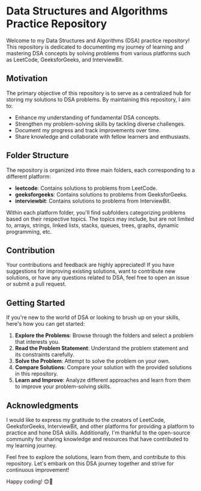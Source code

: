 # Data Structures and Algorithms Practice Repository

Welcome to my Data Structures and Algorithms (DSA) practice repository! This repository is dedicated to documenting my journey of learning and mastering DSA concepts by solving problems from various platforms such as LeetCode, GeeksforGeeks, and InterviewBit.

## Motivation

The primary objective of this repository is to serve as a centralized hub for storing my solutions to DSA problems. By maintaining this repository, I aim to:

- Enhance my understanding of fundamental DSA concepts.
- Strengthen my problem-solving skills by tackling diverse challenges.
- Document my progress and track improvements over time.
- Share knowledge and collaborate with fellow learners and enthusiasts.

## Folder Structure

The repository is organized into three main folders, each corresponding to a different platform:

- **leetcode**: Contains solutions to problems from LeetCode.
- **geeksforgeeks**: Contains solutions to problems from GeeksforGeeks.
- **interviewbit**: Contains solutions to problems from InterviewBit.

Within each platform folder, you'll find subfolders categorizing problems based on their respective topics. The topics may include, but are not limited to, arrays, strings, linked lists, stacks, queues, trees, graphs, dynamic programming, etc.

## Contribution

Your contributions and feedback are highly appreciated! If you have suggestions for improving existing solutions, want to contribute new solutions, or have any questions related to DSA, feel free to open an issue or submit a pull request.

## Getting Started

If you're new to the world of DSA or looking to brush up on your skills, here's how you can get started:

1. **Explore the Problems**: Browse through the folders and select a problem that interests you.
2. **Read the Problem Statement**: Understand the problem statement and its constraints carefully.
3. **Solve the Problem**: Attempt to solve the problem on your own.
4. **Compare Solutions**: Compare your solution with the provided solutions in this repository.
5. **Learn and Improve**: Analyze different approaches and learn from them to improve your problem-solving skills.

## Acknowledgments

I would like to express my gratitude to the creators of LeetCode, GeeksforGeeks, InterviewBit, and other platforms for providing a platform to practice and hone DSA skills. Additionally, I'm thankful to the open-source community for sharing knowledge and resources that have contributed to my learning journey.

Feel free to explore the solutions, learn from them, and contribute to this repository. Let's embark on this DSA journey together and strive for continuous improvement!

Happy coding! 😊🚀
